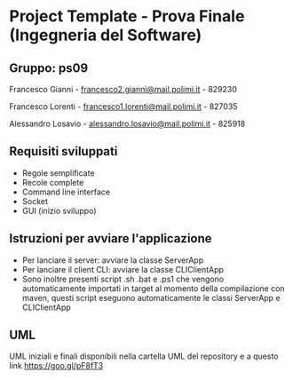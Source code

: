 # Project Template - Prova Finale (Ingegneria del Software)

## Gruppo: ps09
Francesco Gianni - francesco2.gianni@mail.polimi.it - 829230

Francesco Lorenti - francesco1.lorenti@mail.polimi.it - 827035

Alessandro Losavio - alessandro.losavio@mail.polimi.it - 825918

## Requisiti sviluppati

- Regole semplificate
- Recole complete
- Command line interface
- Socket
- GUI (inizio sviluppo)

## Istruzioni per avviare l'applicazione

- Per lanciare il server: avviare la classe ServerApp
- Per lanciare il client CLI: avviare la classe CLIClientApp
- Sono inoltre presenti script .sh .bat e .ps1 che vengono automaticamente importati in target al momento della compilazione con maven, questi script eseguono automaticamente le classi ServerApp e CLIClientApp

## UML

UML iniziali e finali disponibili nella cartella UML del repository e a questo link
https://goo.gl/pF8fT3
